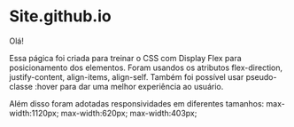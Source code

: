 # Site.github.io
Olá!

Essa págica foi criada para treinar o CSS com Display Flex para posicionamento dos elementos.
Foram usandos os atributos flex-direction, justify-content, align-items, align-self.
Também foi possível usar pseudo-classe :hover para dar uma melhor experiência ao usuário.

Além disso foram adotadas responsividades em diferentes tamanhos:
max-width:1120px;
max-width:620px;
max-width:403px;
